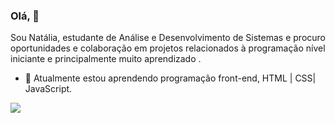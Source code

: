 ### Olá, 👋 
Sou Natália, estudante de Análise e Desenvolvimento de Sistemas e procuro oportunidades e colaboração em projetos relacionados à programação nível iniciante e principalmente muito aprendizado . 
- 🌱 Atualmente estou aprendendo programação front-end, HTML | CSS| JavaScript. 


[<img src="https://img.shields.io/badge/linkedin-%230077B5.svg?&style=for-the-badge&logo=linkedin&logoColor=white" />](https://www.linkedin.com/in/natália-santos-ab3635267/)
